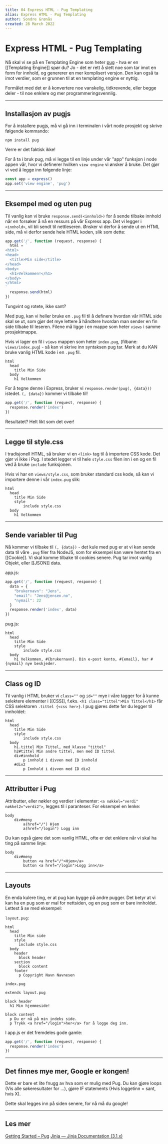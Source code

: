 ```yaml
---
title: 04 Express HTML - Pug Templating
alias: Express HTML - Pug Templating
author: Sondre Grønås
created: 28 March 2022
---
```

# Express HTML - Pug Templating
Nå skal vi se på en Templating Engine som heter [pug](https://pugjs.org/) - hva er en [[Templating Engine]] spør du? Jo - det er rett å slett noe som tar imot en form for innhold, og genererer en mer komplisert versjon. Den kan også ta imot verdier, som er grunnen til at en templating engine er nyttig.

Formålet med det er å konvertere noe vanskelig, tidkrevende, eller begge deler - til noe enklere og mer programmeringsvennlig.

---
## Installasjon av pugjs
For å installere pugjs, må vi gå inn i terminalen i vårt node prosjekt og skrive følgende kommando:
```
npm install pug
```

Verre er det faktisk ikke!

For å ta i bruk pug, må vi legge til en linje under vår "app" funksjon i node appen vår, hvor vi definerer hvilken `view engine` vi ønsker å bruke. Det gjør vi ved å legge inn følgende linje:
```js
const app = express()
app.set('view engine', 'pug')
```

---
## Eksempel med og uten pug
Til vanlig kan vi bruke `response.send(<innhold>)` for å sende tilbake innhold når en forsøker å nå en ressurs på vår Express app. Det vi legger i `<innhold>`, vil bli sendt til nettleseren. Ønsker vi derfor å sende ut en HTML side, må vi derfor sende hele HTML koden, slik som dette:

```js
app.get('/', function (request, response) {
  html = `
<html>
<head>
  <title>Min side</title>
</head>
<body>
  <h1>Velkommen!</h1>
</body>
</html>
`
  response.send(html)
})
```
Tungvint og rotete, ikke sant?

Med pug, kan vi heller bruke en `.pug` fil til å definere hvordan vår HTML side skal se ut, som gjør det mye lettere å håndtere hvordan man sender en fin side tilbake til leseren. Filene må ligge i en mappe som heter `views` i samme prosjektmappe.

Hvis vi lager en fil i `views` mappen som heter `index.pug`, (filbane: `views/index.pug`) - så kan vi skrive inn syntaksen pug tar. Merk at du KAN bruke vanlig HTML kode i en `.pug` fil.

```pug
html
  head
    title Min Side
  body
    h1 Velkommen
```

For å tegne denne i Express, bruker vi `response.render(pug(, {data}))` istedet. `(, {data})` kommer vi tilbake til!
```js
app.get('/', function (request, response) {
  response.render('index')
})
```

Resultatet? Helt likt som det over!

---
## Legge til style.css
I tradisjonell HTML, så bruker vi en `<link>` tag til å importere CSS kode. Det gjør vi ikke i Pug. I stedet legger vi til hele `style.css` filen inn i en og en fil ved å bruke `include` funksjonen.

Hvis vi har en `views/style.css`, som bruker standard css kode, så kan vi importere denne i vår `index.pug` slik:
```pug
html
  head
    title Min Side
    style
	    include style.css
  body
    h1 Velkommen
```

---
## Sende variabler til Pug
Nå kommer vi tilbake til `(, {data})` - det kule med pug er at vi kan sende data til våre `.pug` filer fra NodeJS, som for eksempel kan være hentet fra en [[Cookie]]. Vi skal komme tilbake til cookies senere. Pug tar imot vanlig Objekt, eller [[JSON]] data.

app.js:
```js
app.get('/', function (request, response) {
  data = {
	"brukernavn": "Jens",
	"email": "Jens@jensen.no",
	"nymail": 22
  }
  response.render('index', data)
})
```

pug.js:
```pug
html
  head
    title Min Side
    style
	    include style.css
  body
    h1 Velkommen, #{brukernavn}. Din e-post konto, #{email}, har #{nymail} nye beskjeder. 
```

---
## Class og ID
Til vanlig i HTML bruker vi `class=""` og `id=""` mye i våre tagger for å kunne selektere elementer i [[CSS]], f.eks. `<h1 class="tittel">Min Tittel</h1>` får CSS selektoren `.tittel {<css her>}`. I pug gjøres dette før du legger til innholdet:
```pug
html
  head
    title Min Side
    style
	    include style.css
  body
    h1.tittel Min Tittel, med klasse "tittel"
    h2#tittel Min andre tittel, men med ID tittel
    div#innhold
	    p innhold i divven med ID innhold
	#div2
		p Innhold i divven med ID div2
```

---
## Attributter i Pug
Attributter, eller nøkler og verdier i elementer: `<a nøkkel="verdi" nøkkel2="verdi2">`, legges til i paranteser. For eksempel en lenke:
```pug
body
	div#meny
		a(href="/") Hjem
		a(href="/login") Logg inn
```

Du kan også gjøre det som vanlig HTML, ofte er det enklere når vi skal ha ting på samme linje:
```pug
body
	div#meny
		button <a href="/">Hjem</a>
		button <a href="/login">Logg inn</a>
```

---
## Layouts
En enda kulere ting, er at pug kan bygge på andre pugger. Det betyr at vi kan ha en pug som er mal for nettsiden, og en pug som er bare innholdet. Lettest å se med eksempel:

`layout.pug`:
```pug
html
  head
    title Min side
    style
      include style.css
  body
    header
      block header
    section
      block content
    footer
      p Copyright Navn Navnesen
```

`index.pug`
```pug
extends layout.pug

block header
  h1 Min hjemmeside!

block content
  p Du er nå på min indeks side.
  p Trykk <a href="/login">her</a> for å logge deg inn.
```

I app.js er det fremdeles gode gamle:
```js
app.get('/', function (request, response) {
  response.render('index')
})
```

---
## Det finnes mye mer, Google er kongen!
Dette er bare et lite fnugg av hva som er mulig med Pug. Du kan gjøre loops (Vis alle søkeresultater for ...), gjøre IF statements (Hvis loggetinn = sant, hvis X).

Dette skal legges inn på siden senere, for nå må du google!

---
## Les mer
[Getting Started – Pug](https://pugjs.org/api/getting-started.html)
[Jinja — Jinja Documentation (3.1.x)](https://jinja.palletsprojects.com/en/3.1.x/)